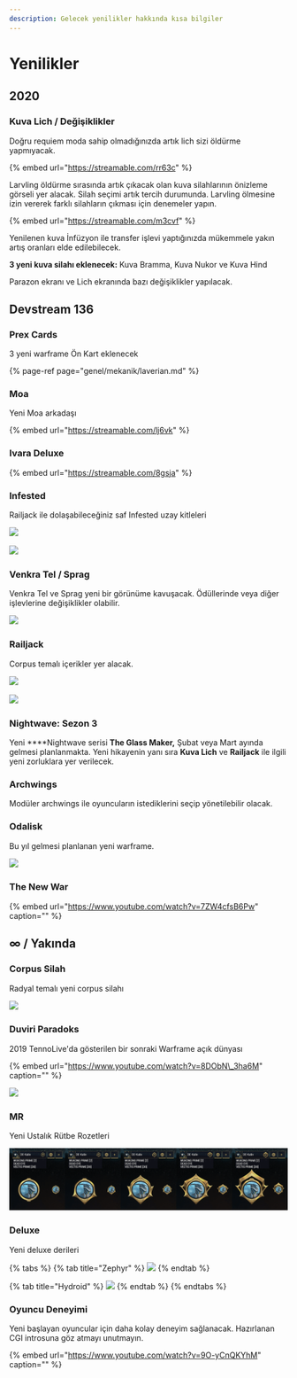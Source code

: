 ```yaml
---
description: Gelecek yenilikler hakkında kısa bilgiler
---
```


# Yenilikler

## 2020

### Kuva Lich / Değişiklikler

Doğru requiem moda sahip olmadığınızda artık lich sizi öldürme yapmıyacak.

{% embed url="https://streamable.com/rr63c" %}

Larvling öldürme sırasında artık çıkacak olan kuva silahlarının önizleme görseli yer alacak. Silah seçimi artık tercih durumunda. Larvling ölmesine izin vererek farklı silahların çıkması için denemeler yapın.

{% embed url="https://streamable.com/m3cvf" %}

Yenilenen kuva İnfüzyon ile transfer işlevi yaptığınızda mükemmele yakın artış oranları elde edilebilecek.

**3 yeni kuva silahı eklenecek:** Kuva Bramma, Kuva Nukor ve Kuva Hind

Parazon ekranı ve Lich ekranında bazı değişiklikler yapılacak.



## Devstream 136

### **Prex Cards**

3 yeni warframe Ön Kart eklenecek

{% page-ref page="genel/mekanik/laverian.md" %}

### **Moa**

Yeni Moa arkadaşı

{% embed url="https://streamable.com/lj6vk" %}

### **Ivara Deluxe**

{% embed url="https://streamable.com/8gsja" %}

### **Infested**

Railjack ile dolaşabileceğiniz saf Infested uzay kitleleri

![](https://n9e5v4d8.ssl.hwcdn.net/uploads/a547c8849bbcd895937c10e279c825c0.jpg)

![](https://n9e5v4d8.ssl.hwcdn.net/uploads/693f654f0beedffdf098a97259e7d38f.jpg)

### **Venkra Tel / Sprag**

Venkra Tel ve Sprag yeni bir görünüme kavuşacak. Ödüllerinde veya diğer işlevlerine değişiklikler olabilir.

![](https://n9e5v4d8.ssl.hwcdn.net/uploads/ab4052a47158367a61ff51ff03ab1052.jpg)

### Railjack

Corpus temalı içerikler yer alacak.

![](https://n9e5v4d8.ssl.hwcdn.net/uploads/7ab9b302f134662cf979419109777ed9.jpg)

![](https://n9e5v4d8.ssl.hwcdn.net/uploads/4f665a170780eb86121c42256c48c092.jpg)

### Nightwave: Sezon 3

Yeni ****Nightwave serisi **The Glass Maker,** Şubat veya Mart ayında gelmesi planlanmakta. Yeni hikayenin yanı sıra  **Kuva Lich** ve **Railjack** ile ilgili yeni zorluklara yer verilecek.

### Archwings

Modüler archwings ile oyuncuların istediklerini seçip yönetilebilir olacak.

### **Odalisk**

Bu yıl gelmesi planlanan yeni warframe.

![](https://n9e5v4d8.ssl.hwcdn.net/uploads/db7c7e20e0fafc23fb96a38b4f66f523.jpg)

### The New War

{% embed url="https://www.youtube.com/watch?v=7ZW4cfsB6Pw" caption="" %}

## ∞ / Yakında

### Corpus Silah

Radyal temalı yeni corpus silahı

![](https://n9e5v4d8.ssl.hwcdn.net/uploads/a1ca3cffbbb4c9d91d01c6da01cbbae6.jpg)

### Duviri Paradoks

2019 TennoLive'da gösterilen bir sonraki Warframe açık dünyası

{% embed url="https://www.youtube.com/watch?v=8DObN\_3ha6M" caption="" %}

![](https://blobscdn.gitbook.com/v0/b/gitbook-28427.appspot.com/o/assets%2F-Lo4Algoh5VxuUALWAd2%2F-LrUwdBC0BiiESramlTW%2F-LrUwlobLZkwvDUrTm21%2F9e9a604ac04b060fad079e47a91e2037.webp?alt=media&token=ef93e1a7-226f-4fa5-b3ac-179096f0942b)

### MR <a id="mr"></a>

Yeni Ustalık Rütbe Rozetleri

![](.gitbook/assets/assets_-lgoamcq2h0squvaydqb_-lmmsxg5h8evry9jm2wt_-lmmzo7uqhe9ws45vs15_image.webp)

### Deluxe

Yeni deluxe derileri

{% tabs %}
{% tab title="Zephyr" %}
![](https://blobscdn.gitbook.com/v0/b/gitbook-28427.appspot.com/o/assets%2F-Lo4Algoh5VxuUALWAd2%2F-LrUwdBC0BiiESramlTW%2F-LrUxBBNjP5O59p9jc2_%2Fassets_-lgoamcq2h0squvaydqb_-lmncuuupph177e2kvn2_-lmnd49warqwjata2yqm_image.webp?alt=media&token=5f01e36d-00cc-4962-8101-dc3e0ba72548)
{% endtab %}

{% tab title="Hydroid" %}
![](https://cdnb.artstation.com/p/assets/images/images/021/376/035/large/liger-inuzuka-hydroid-deluxe-fin-wtrmrk.jpg)
{% endtab %}
{% endtabs %}

### Oyuncu Deneyimi

Yeni başlayan oyuncular için daha kolay deneyim sağlanacak. Hazırlanan CGI introsuna göz atmayı unutmayın.

{% embed url="https://www.youtube.com/watch?v=9O-yCnQKYhM" caption="" %}

